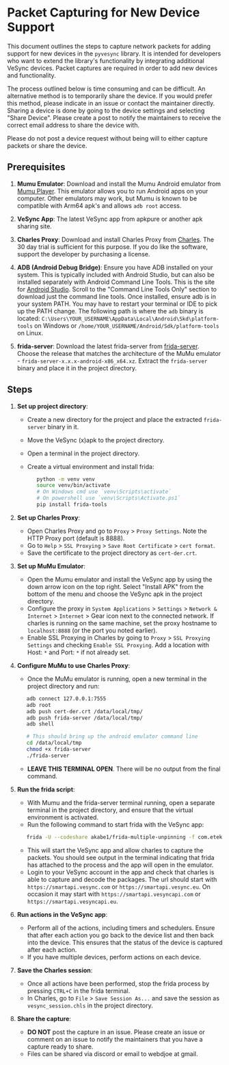 # Packet Capturing for New Device Support

This document outlines the steps to capture network packets for adding support for new devices in the `pyvesync` library. It is intended for developers who want to extend the library's functionality by integrating additional VeSync devices. Packet captures are required in order to add new devices and functionality.

The process outlined below is time consuming and can be difficult. An alternative method is to temporarily share the device. If you would prefer this method, please indicate in an issue or contact the maintainer directly. Sharing a device is done by going to the device settings and selecting "Share Device". Please create a post to notify the maintainers to receive the correct email address to share the device with.

Please do not post a device request without being will to either capture packets or share the device.

## Prerequisites

1. **Mumu Emulator**: Download and install the Mumu Android emulator from [Mumu Player](https://www.mumuplayer.com/). This emulator allows you to run Android apps on your computer. Other emulators may work, but Mumu is known to be compatible with Arm64 apk's and allows `adb root` access.

2. **VeSync App**: The latest VeSync app from apkpure or another apk sharing site.

3. **Charles Proxy**: Download and install Charles Proxy from [Charles](https://www.charlesproxy.com/). The 30
day trial is sufficient for this purpose. If you do like the software, support the developer by purchasing a license.

4. **ADB (Android Debug Bridge)**: Ensure you have ADB installed on your system. This is typically included with Android Studio, but can also be installed separately with Android Command Line Tools. This is the site for [Android Studio](https://developer.android.com/studio). Scroll to the "Command Line Tools Only" section to download just the command line tools. Once installed, ensure adb is in your system PATH. You may have to restart your terminal or IDE to pick up the PATH change. The following path is where the `adb` binary is located: `C:\Users\YOUR_USERNAME\AppData\Local\Android\Skd\platform-tools` on Windows or `/home/YOUR_USERNAME/Android/Sdk/platform-tools` on Linux.

5. **frida-server**: Download the latest frida-server from [frida-server](https://github.com/frida/frida/releases). Choose the release that matches the architecture of the MuMu emulator - `frida-server-x.x.x-android-x86_x64.xz`. Extract the `frida-server` binary and place it in the project directory.


## Steps

1. **Set up project directory**:
   - Create a new directory for the project and place the extracted `frida-server` binary in it.
   - Move the VeSync (x)apk to the project directory.
   - Open a terminal in the project directory.
   - Create a virtual environment and install frida:

      ```bash
         python -m venv venv
         source venv/bin/activate
         # On Windows cmd use `venv\Scripts\activate`
         # On powershell use `venv\Scripts\Activate.ps1`
         pip install frida-tools
      ```

2. **Set up Charles Proxy**:
    - Open Charles Proxy and go to `Proxy` > `Proxy Settings`. Note the HTTP Proxy port (default is 8888).
    - Go to `Help` > `SSL Proxying` > `Save Root Certificate` > `cert format`.
    - Save the certificate to the project directory as `cert-der.crt`.

3. **Set up MuMu Emulator**:
    - Open the Mumu emulator and install the VeSync app by using the down arrow icon on the top right. Select "Install APK" from the bottom of the menu and choose the VeSync apk in the project directory.
    - Configure the proxy in `System Applications` > `Settings` > `Network & Internet` > `Internet` > Gear icon next to the connected network. If charles is running on the same machine, set the proxy hostname to `localhost:8888` (or the port you noted earlier).
    - Enable SSL Proxying in Charles by going to `Proxy` > `SSL Proxying Settings` and checking `Enable SSL Proxying`. Add a location with Host: `*` and Port: `*` if not already set.

4. **Configure MuMu to use Charles Proxy**:
    - Once the MuMu emulator is running, open a new terminal in the project directory and run:

    ```bash
       adb connect 127.0.0.1:7555
       adb root
       adb push cert-der.crt /data/local/tmp/
       adb push frida-server /data/local/tmp/
       adb shell

       # This should bring up the android emulator command line
       cd /data/local/tmp
       chmod +x frida-server
       ./frida-server
    ```

    - **LEAVE THIS TERMINAL OPEN**. There will be no output from the final command.

5. **Run the frida script**:
   - With Mumu and the frida-server terminal running, open a separate terminal in the project directory, and ensure that the virtual environment is activated.
   - Run the following command to start frida with the VeSync app:

   ```bash
      frida -U --codeshare akabe1/frida-multiple-unpinning -f com.etekcity.vesyncplatform
   ```

   - This will start the VeSync app and allow charles to capture the packets. You should see output in the terminal indicating that frida has attached to the process and the app will open in the emulator.
   - Login to your VeSync account in the app and check that charles is able to capture and decode the packages. The url should start with `https://smartapi.vesync.com` or `https://smartapi.vesync.eu`. On occasion it may start with `https://smartapi.vesyncapi.com` or `https://smartapi.vesyncapi.eu`.

6. **Run actions in the VeSync app**:
   - Perform all of the actions, including timers and schedulers. Ensure that after each action you go back to the device list and then back into the device. This ensures that the status of the device is captured after each action.
   - If you have multiple devices, perform actions on each device.

7. **Save the Charles session**:
   - Once all actions have been performed, stop the frida process by pressing `CTRL+C` in the frida terminal.
   - In Charles, go to `File` > `Save Session As...` and save the session as `vesync_session.chls` in the project directory.

8. **Share the capture**:
   - **DO NOT** post the capture in an issue. Please create an issue or comment on an issue to notify the maintainers that you have a capture ready to share.
   - Files can be shared via discord or email to webdjoe at gmail.
